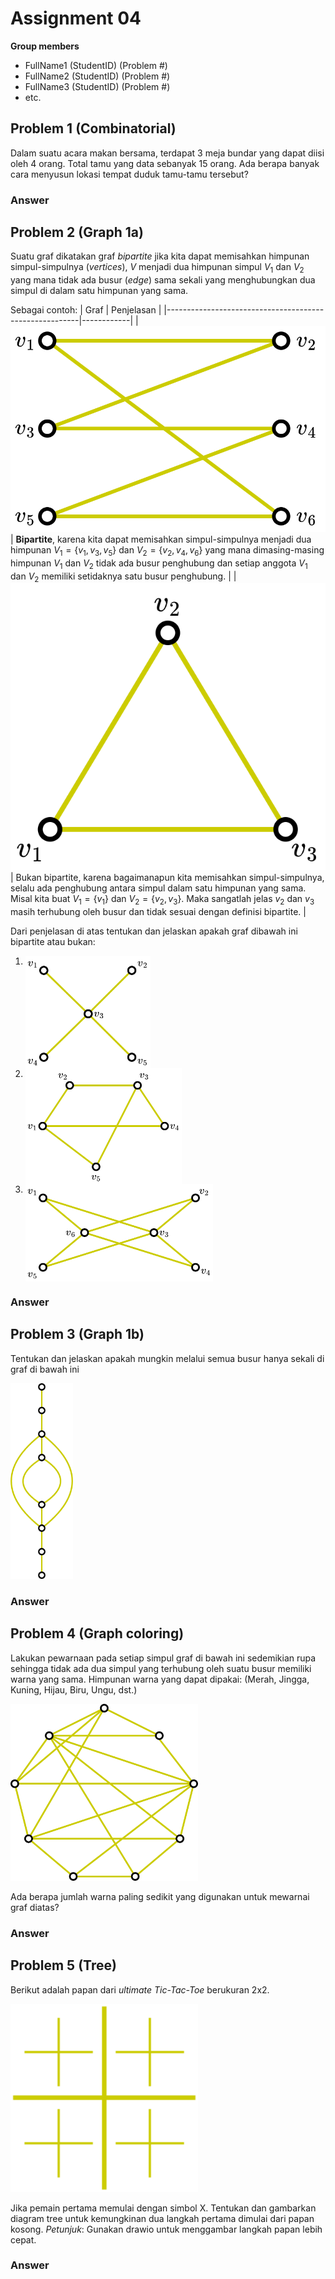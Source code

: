 # Assignment 04

**Group members**
- FullName1 (StudentID) (Problem #)
- FullName2 (StudentID) (Problem #)
- FullName3 (StudentID) (Problem #)
- etc.

## Problem 1 (Combinatorial)
Dalam suatu acara makan bersama, terdapat 3 meja bundar yang dapat diisi
oleh 4 orang. Total tamu yang data sebanyak 15 orang. 
Ada berapa banyak cara menyusun lokasi tempat duduk tamu-tamu tersebut?

### Answer

## Problem 2 (Graph 1a)
Suatu graf dikatakan graf _bipartite_ jika kita dapat memisahkan 
himpunan simpul-simpulnya (_vertices_), $V$ menjadi dua himpunan simpul $V_1$ 
dan $V_2$ yang mana tidak ada busur (_edge_) sama sekali yang menghubungkan
dua simpul di dalam satu himpunan yang sama.

Sebagai contoh:
| Graf                                                   | Penjelasan |
|--------------------------------------------------------|------------|
| ![bipartite-ex-01.png](../figures/bipartite-ex-01.png) | **Bipartite**, karena kita dapat memisahkan simpul-simpulnya menjadi dua himpunan $V_1 = \{v_1, v_3, v_5\}$ dan $V_2 = \{v_2, v_4, v_6\}$ yang mana dimasing-masing himpunan $V_1$  dan $V_2$ tidak ada busur penghubung dan setiap anggota $V_1$ dan $V_2$ memiliki setidaknya satu busur penghubung. |
| ![bipartite-ex-02.png](../figures/bipartite-ex-02.png) | Bukan bipartite, karena bagaimanapun kita memisahkan simpul-simpulnya, selalu ada penghubung antara simpul dalam satu himpunan yang sama. Misal kita buat $V_1 = \{v_1\}$ dan $V_2 = \{v_2, v_3\}$. Maka sangatlah jelas $v_2$ dan $v_3$ masih terhubung oleh busur dan tidak sesuai dengan definisi bipartite. |



Dari penjelasan di atas tentukan dan jelaskan apakah graf dibawah ini bipartite atau bukan:

1. <img src="../figures/bipartite-Q1.png" width=200 style="vertical-align:top">

2. <img src="../figures/bipartite-Q2.png" width=250 style="vertical-align:top">

3. <img src="../figures/bipartite-Q3.png" width=300 style="vertical-align:top">


### Answer

## Problem 3 (Graph 1b)
Tentukan dan jelaskan apakah mungkin melalui semua busur hanya sekali
di graf di bawah ini

<img src="../figures/euler-path-Q1.png" width=100>

### Answer

## Problem 4 (Graph coloring)

Lakukan pewarnaan pada setiap simpul graf di bawah ini sedemikian rupa
sehingga tidak ada dua simpul yang terhubung oleh suatu busur memiliki
warna yang sama. Himpunan warna yang dapat dipakai:
(Merah, Jingga, Kuning, Hijau, Biru, Ungu, dst.)

<img src="../figures/graph-coloring-Q1.png" width=300>

Ada berapa jumlah warna paling sedikit yang digunakan untuk mewarnai
graf diatas?

### Answer

## Problem 5 (Tree)

Berikut adalah papan dari _ultimate Tic-Tac-Toe_ berukuran 2x2.

<img src="../figures/ultimate-tix-tac-toe-2x2-Q1.drawio.png" width=300>

Jika pemain pertama memulai dengan simbol X. Tentukan dan gambarkan 
diagram tree untuk 
kemungkinan dua langkah pertama dimulai dari papan kosong.
_Petunjuk_: Gunakan drawio untuk menggambar langkah papan lebih cepat.

### Answer

